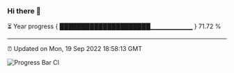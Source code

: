 ### Hi there 👋

⏳ Year progress { █████████████████████▁▁▁▁▁▁▁▁▁ } 71.72 %

---

⏰ Updated on Mon, 19 Sep 2022 18:58:13 GMT

![Progress Bar CI](https://github.com/liununu/liununu/workflows/Progress%20Bar%20CI/badge.svg)
